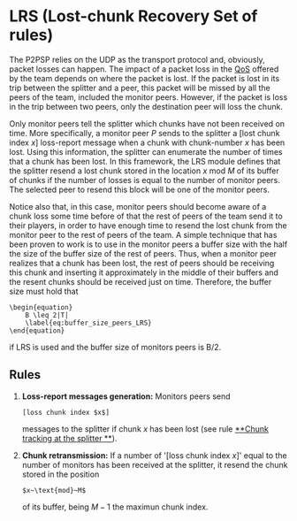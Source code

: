 LRS (Lost-chunk Recovery Set of rules)
======================================

The P2PSP relies on the UDP as the transport protocol and, obviously,
packet losses can happen. The impact of a packet loss in the
[QoS](https://en.wikipedia.org/wiki/Quality_of_service) offered by the
team depends on where the packet is lost. If the packet is lost in its
trip between the splitter and a peer, this packet will be missed by
all the peers of the team, included the monitor peers. However, if the
packet is loss in the trip between two peers, only the destination
peer will loss the chunk.

Only monitor peers tell the splitter which chunks have not been
received on time. More specifically, a monitor peer $P$ sends to the
splitter a [lost chunk index $x$] loss-report message when a chunk
with chunk-number $x$ has been lost. Using this information, the
splitter can enumerate the number of times that a chunk has been
lost. In this framework, the LRS module defines that the splitter
resend a lost chunk stored in the location $x~\text{mod}~M$ of its
buffer of chunks if the number of losses is equal to the number of
monitor peers. The selected peer to resend this block will be one of the
monitor peers.

Notice also that, in this case, monitor peers should become aware of a
chunk loss some time before of that the rest of peers of the team send
it to their players, in order to have enough time to resend the lost
chunk from the monitor peer to the rest of peers of the team. A simple
technique that has been proven to work is to use in the monitor peers
a buffer size with the half the size of the buffer size of the rest of
peers. Thus, when a monitor peer realizes that a chunk has been lost,
the rest of peers should be receiving this chunk and inserting it
approximately in the middle of their buffers and the resent chunks
should be received just on time. Therefore, the buffer size must hold
that

	\begin{equation}
		B \leq 2|T|
		\label{eq:buffer_size_peers_LRS}
	\end{equation}

if LRS is used and the buffer size of monitors peers is B/2.

Rules
-----

1.  **Loss-report messages generation:** Monitors peers send

		[loss chunk index $x$]

	messages to the splitter if chunk $x$ has been lost (see rule
    [**Chunk tracking at the splitter **](../DBS/README.md)).

2.  **Chunk retransmission:** If a number of '[loss chunk index $x$]'
    equal to the number of monitors has been received at the splitter,
    it resend the chunk stored in the position

		$x~\text{mod}~M$

	of its buffer, being $M-1$ the maximun chunk index.


